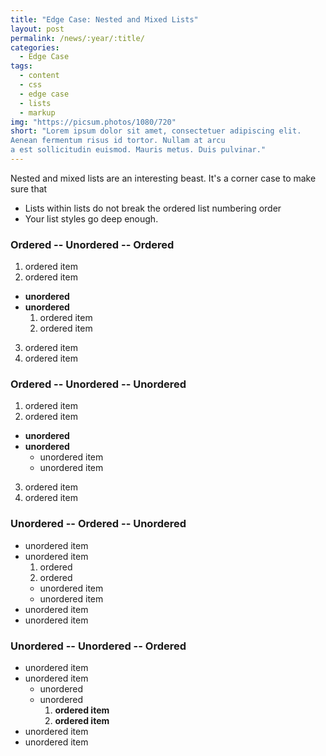 ```yaml
---
title: "Edge Case: Nested and Mixed Lists"
layout: post
permalink: /news/:year/:title/
categories:
  - Edge Case
tags:
  - content
  - css
  - edge case
  - lists
  - markup
img: "https://picsum.photos/1080/720"
short: "Lorem ipsum dolor sit amet, consectetuer adipiscing elit. 
Aenean fermentum risus id tortor. Nullam at arcu 
a est sollicitudin euismod. Mauris metus. Duis pulvinar."
---
```


Nested and mixed lists are an interesting beast. It's a corner case to make sure that

* Lists within lists do not break the ordered list numbering order
* Your list styles go deep enough.

### Ordered -- Unordered -- Ordered

1. ordered item
2. ordered item 
  * **unordered**
  * **unordered** 
    1. ordered item
    2. ordered item
3. ordered item
4. ordered item

### Ordered -- Unordered -- Unordered

1. ordered item
2. ordered item 
  * **unordered**
  * **unordered** 
    * unordered item
    * unordered item
3. ordered item
4. ordered item

### Unordered -- Ordered -- Unordered

* unordered item
* unordered item 
  1. ordered
  2. ordered 
    * unordered item
    * unordered item
* unordered item
* unordered item

### Unordered -- Unordered -- Ordered

* unordered item
* unordered item 
  * unordered
  * unordered 
    1. **ordered item**
    2. **ordered item**
* unordered item
* unordered item